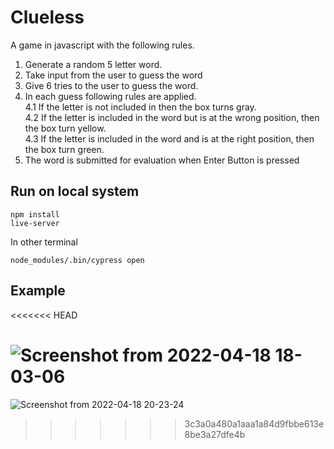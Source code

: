 # Clueless

A game in javascript with the following rules.

1. Generate a random 5 letter word.
2. Take input from the user to guess the word
3. Give 6 tries to the user to guess the word.
4. In each guess following rules are applied.  
   4.1 If the letter is not included in then the box turns gray.  
   4.2 If the letter is included in the word but is at the wrong position, then the box turn yellow.  
   4.3 If the letter is included in the word and is at the right position, then the box turn green.
5. The word is submitted for evaluation when Enter Button is pressed

## Run on local system

```
npm install
live-server
```

In other terminal

```
node_modules/.bin/cypress open
```

## Example
<<<<<<< HEAD

![Screenshot from 2022-04-18 18-03-06](https://user-images.githubusercontent.com/58372823/163809038-693c6278-68c9-4b7c-a7de-7ff647dd7d2e.png)
=======
![Screenshot from 2022-04-18 20-23-24](https://user-images.githubusercontent.com/58372823/163826530-bf1329ee-70be-4e43-b990-0b0f44b0a9d3.png)
>>>>>>> 3c3a0a480a1aaa1a84d9fbbe613e8be3a27dfe4b
